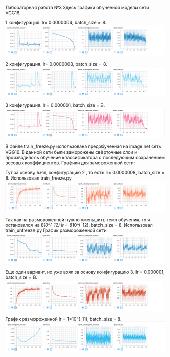 Лабораторная работа №3
Здесь графики обученной модели сети VGG16.

1 конфигурация. lr= 0.0000004, batch_size = 8.
![Image alt](https://github.com/MaximGil/SMOMI/blob/Lab3/lab3%20new/lr%204*10-7%20.png)

2 конфигурация. lr= 0.0000008, batch_size = 8.
![Image alt](https://github.com/MaximGil/SMOMI/blob/Lab3/lab3%20new/lr%208*10-7.png)

3 конфигурация. lr = 0.000001, batch_size = 8.
![Image alt](https://github.com/MaximGil/SMOMI/blob/Lab3/lab3%20new/lr%201*10-6.png)

В файле train_freeze.py использована предобученная на image.net сеть VGG16. В данной сети были заморожены свёрточные слои и производилось обучение классификатора с последующим сохранением весовых коэффициентов. Графики для замороженной сети:

Тут за основу взял, конфигурацию 2 , то есть lr= 0.0000008, batch_size = 8.
Использовал train_freeze.py
![Image alt](https://github.com/MaximGil/SMOMI/blob/Lab3/lab3%20new/Freeze%20-%20unfreeze8*10-7/freeze%20lr%208*10-8.png)

Так как на размороженной нужно уменьшить темп обучения, то я остановился на 8*10^(-12)
lr = 8*10^(-12), batch_size = 8. Использовал train_unfreeze.py
График размороженной сети 
![Image alt](https://github.com/MaximGil/SMOMI/blob/Lab3/lab3%20new/Freeze%20-%20unfreeze8*10-7/unfreeze%20lr%208*10-12.png)
 
Еще один вариант, но уже взял за основу конфигурацию 3. lr = 0.000001, batch_size = 8.
![Image alt](https://github.com/MaximGil/SMOMI/blob/Lab3/lab3%20new/freeze-unfreeze1*10-7/freeze%20lr%3D10-7.png)

График размороженной lr = 1*10^(-11), batch_size = 8.
![Image alt](https://github.com/MaximGil/SMOMI/blob/Lab3/lab3%20new/freeze-unfreeze1*10-7/lr%2010-11.png)


